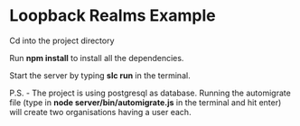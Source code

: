 
# Loopback Realms Example

Cd into the project directory

Run __npm install__ to install all the dependencies.

Start the server by typing __slc run__ in the terminal.

P.S. - The project is using postgresql as database. Running the automigrate file (type in __node server/bin/automigrate.js__ in the terminal and hit enter) will create two organisations having a user each.



